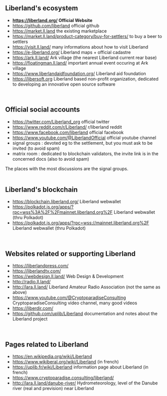 
Liberland's ecosystem 
---------------------
* <b>https://liberland.org/ Official Website</b>
* https://github.com/liberland official github
* https://market.ll.land the existing marketplace
* https://market.ll.land/product-category/buy-for-settlers/ to buy a beer to settlers
* https://visit.ll.land/ many informations about how to visit Liberland
* https://e-liberland.org/ Liberland maps + official cadastre
* https://ark.ll.land/ Ark village (the nearest Liberland current rear base)
* https://floatingman.ll.land/ important annual event occuring at Ark village
* https://www.liberlandaidfoundation.org/ Liberland aid foundation
* https://libersoft.org Liberland based non-profit organization, dedicated to developing an innovative open source software
<br>

Official social accounts
------------------------
* https://twitter.com/Liberland_org official twitter
* https://www.reddit.com/r/Liberland/ r/liberland reddit
* https://www.facebook.com/liberland official facebook
* https://www.youtube.com/@LiberlandOfficial official youtube channel
* signal groups : devoted eg to the settlement, but you must ask to be invited (to avoid spam)
* matrix room : dedicated to blockchain validators, the invite link is in the concerned docs (also to avoid spam)

The places with the most discussions are the signal groups.  
 <br>

Liberland's blockchain
----------------------
* https://blockchain.liberland.org/ Liberland webwallet
* https://polkadot.js.org/apps/?rpc=wss%3A%2F%2Fmainnet.liberland.org%2F Liberland webwallet (thru Polkadot)
* https://polkadot.js.org/apps/?rpc=wss://mainnet.liberland.org%2F Liberland webwallet (thru Polkadot)
<br>

Websites related or supporting Liberland
----------------------------------------
* https://liberlandpress.com/
* https://liberlandtv.com/
* https://webdesign.ll.land/ Web Design & Development
* http://radio.ll.land/ 
* http://lara.ll.land/ Liberland Amateur Radio Association (not the same as above)
* https://www.youtube.com/@CryptoparadiseConsulting CryptoparadiseConsulting video channel, many good videos  
* https://liberdir.com/
* https://github.com/uplib/Liberland documentation and notes about the Liberland project
<br>

Pages related to Liberland
--------------------------
* https://en.wikipedia.org/wiki/Liberland
* https://www.wikiberal.org/wiki/Liberland (in french)
* https://uplib.fr/wiki/Liberland information page about Liberland (in french)
* https://www.cryptoparadise.consulting/liberland/
* http://lara.ll.land/danube-river/ Hydrometeorology, level of the Danube river (real and prevision) near Liberland
<br>


<!-- annuary -->
